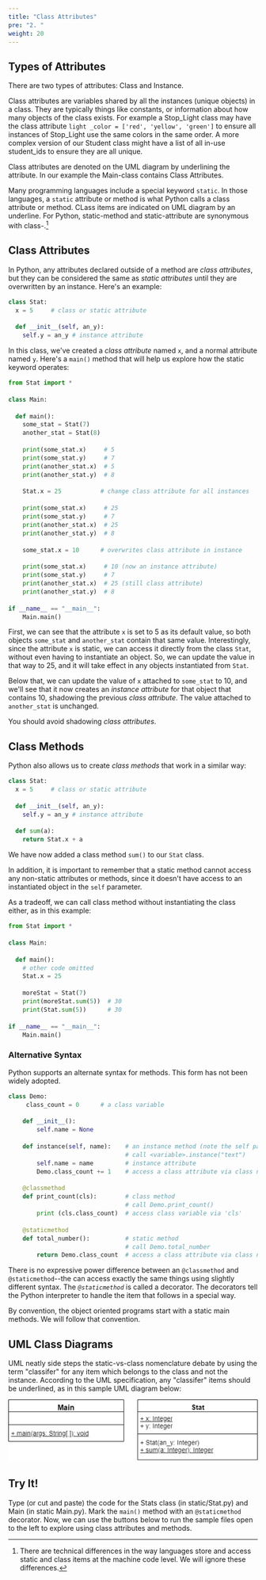 ```yaml
---
title: "Class Attributes"
pre: "2. "
weight: 20
---
```


<!--{{% youtube T6aHU60uY2A %}} -->

<!--[Video Materials]({{<relref "./video">}}) -->

<!-- TODO Update Video -->

##  Types of Attributes

There are two types of attributes: Class and Instance.

Class attributes are variables shared by all the instances (unique objects) in a class.  They are typically things like constants, or information about how many objects of the class exists. For example a Stop_Light class may have the class attribute `light _color = ['red', 'yellow', 'green']` to ensure all instances of Stop_Light use the same colors in the same order.  A more complex version of our Student class might have a list of all in-use student_ids to ensure they are all unique.

Class attributes are denoted on the UML diagram by underlining the attribute.  In our example the Main-class contains Class Attributes.

Many programming languages include a special keyword `static`.  In those languages, a `static` attribute or method is what Python calls a class attribute or method.  CLass items are indicated on UML diagram by an underline. For Python, static-method and static-attribute are synonymous with class-.[^1]

[^1]: There are technical differences in the way languages store and access static and class items at the machine code level.  We will ignore these differences.

## Class Attributes

In Python, any attributes declared outside of a method are _class attributes_, but they can be considered the same as _static attributes_ until they are overwritten by an instance. Here's an example:

```python
class Stat:
  x = 5     # class or static attribute
  
  def __init__(self, an_y):
    self.y = an_y # instance attribute
```

In this class, we've created a _class attribute_ named `x`, and a normal attribute named `y`. Here's a `main()` method that will help us explore how the static keyword operates:

```python
from Stat import *

class Main:
  
  def main():
    some_stat = Stat(7)
    another_stat = Stat(8)
    
    print(some_stat.x)     # 5
    print(some_stat.y)     # 7 
    print(another_stat.x)  # 5
    print(another_stat.y)  # 8
    
    Stat.x = 25           # change class attribute for all instances
    
    print(some_stat.x)     # 25
    print(some_stat.y)     # 7 
    print(another_stat.x)  # 25 
    print(another_stat.y)  # 8
    
    some_stat.x = 10      # overwrites class attribute in instance
    
    print(some_stat.x)     # 10 (now an instance attribute)
    print(some_stat.y)     # 7 
    print(another_stat.x)  # 25 (still class attribute)
    print(another_stat.y)  # 8

if __name__ == "__main__":
    Main.main()
```

First, we can see that the attribute `x` is set to 5 as its default value, so both objects `some_stat` and `another_stat` contain that same value. Interestingly, since the attribute `x` is static, we can access it directly from the class `Stat`, without even having to instantiate an object. So, we can update the value in that way to 25, and it will take effect in any objects instantiated from `Stat`.

Below that, we can update the value of `x` attached to `some_stat` to 10, and we'll see that it now creates an _instance attribute_ for that object that contains 10, shadowing the previous _class attribute_. The value attached to `another_stat` is unchanged. 

You should avoid shadowing _class attributes_.

## Class Methods

Python also allows us to create _class methods_ that work in a similar way:

```python
class Stat:
  x = 5     # class or static attribute
  
  def __init__(self, an_y):
    self.y = an_y # instance attribute
  
  def sum(a):
    return Stat.x + a
```

We have now added a class method `sum()` to our `Stat` class. 

In addition, it is important to remember that a static method cannot access any non-static attributes or methods, since it doesn't have access to an instantiated object in the `self` parameter. 

As a tradeoff, we can call class method without instantiating the class either, as in this example:

```python
from Stat import *

class Main:
  
  def main():
    # other code omitted
    Stat.x = 25
    
    moreStat = Stat(7)
    print(moreStat.sum(5))  # 30
    print(Stat.sum(5))      # 30

if __name__ == "__main__":
    Main.main()
```

### Alternative Syntax

Python supports an alternate syntax for methods. This form has not been widely adopted.

``` python
class Demo:
     class_count = 0      # a class variable 
        
    def __init__():
        self.name = None

    def instance(self, name):    # an instance method (note the self parameter) 
                                 # call <variable>.instance("text")
        self.name = name         # instance attribute
        Demo.class_count += 1    # access a class attribute via class name
        
    @classmethod
    def print_count(cls):        # class method
                                 # call Demo.print_count()
        print (cls.class_count)  # access class variable via 'cls'
        
    @staticmethod 
    def total_number():          # static method
                                 # call Demo.total_number
        return Demo.class_count  # access a class attribute via class name
```

There is no expressive power difference between an `@classmethod` and `@staticmethod`--the can access exactly the same things using slightly different syntax.  The _`@staticmethod`_ is called a decorator.  The decorators tell the Python interpreter to handle the item that follows in a special way.

By convention, the object oriented programs start with a static main methods.  We will follow that convention.

## UML Class Diagrams

UML neatly side steps the static-vs-class nomenclature debate by using the term "classifer" for any item which belongs to the class and not the instance. According to the UML specification, any "classifer" items should be underlined, as in this sample UML diagram below:

![UML Class Diagram with Static Items](/images/12-class/11.6.j.7.staticuml.png)

## Try It!

Type (or cut and paste) the code for the Stats class (in static/Stat.py) and Main (in static Main.py). Mark the `main()` method with an `@staticmethod` decorator. Now, we can use the buttons below to run the sample files open to the left to explore using class attributes and methods. 
